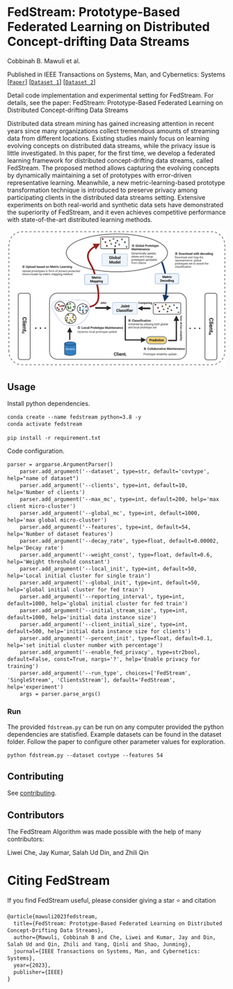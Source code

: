 # FedStream: Prototype-Based Federated Learning on Distributed Concept-drifting Data Streams
Cobbinah B. Mawuli et al. 

Published in  IEEE Transactions on Systems, Man, and Cybernetics: Systems
[[`Paper`](https://ieeexplore.ieee.org/abstract/document/10198520)] [[`Dataset 1`](https://moa.cms.waikato.ac.nz/datasets/)] [[`Dataset 2`](https://archive.ics.uci.edu/datasets)] 

Detail code implementation and experimental setting for FedStream. For details, see the paper: FedStream: Prototype-Based Federated Learning on Distributed Concept-drifting Data Streams

Distributed data stream mining has gained increasing attention in recent years since many organizations collect tremendous amounts of streaming data from different locations. Existing studies mainly focus on learning evolving concepts on distributed data streams, while the privacy issue is little investigated. In this paper, for the first time, we develop a federated learning framework for distributed concept-drifting data streams, called FedStream. The proposed method allows capturing the evolving concepts by dynamically maintaining a set of prototypes with error-driven  representative learning. Meanwhile, a new metric-learning-based prototype transformation technique is introduced to preserve privacy among participating clients in the distributed data streams setting. Extensive experiments on both real-world and synthetic data sets have demonstrated the superiority of FedStream, and it even achieves competitive performance with state-of-the-art distributed learning methods.

![FedStream Framework](asset/FedStream_framework.png)

## Usage
Install python dependencies.
```shell
conda create --name fedstream python=3.8 -y
conda activate fedstream

pip install -r requirement.txt
```

Code configuration.
```
parser = argparse.ArgumentParser()
    parser.add_argument('--dataset', type=str, default='covtype', help="name of dataset")
    parser.add_argument('--clients', type=int, default=10, help='Number of clients')
    parser.add_argument('--max_mc', type=int, default=200, help='max client micro-cluster')
    parser.add_argument('--global_mc', type=int, default=1000, help='max global micro-cluster')
    parser.add_argument('--features', type=int, default=54, help='Number of dataset features')
    parser.add_argument('--decay_rate', type=float, default=0.00002, help='Decay rate')
    parser.add_argument('--weight_const', type=float, default=0.6, help='Weight threshold constant')
    parser.add_argument('--local_init', type=int, default=50, help='Local initial cluster for single train')
    parser.add_argument('--global_init', type=int, default=50, help='global initial cluster for fed train')
    parser.add_argument('--reporting_interval', type=int, default=1000, help='global initial cluster for fed train')
    parser.add_argument('--initial_stream_size', type=int, default=1000, help='initial data instance size')
    parser.add_argument('--client_initial_size', type=int, default=500, help='initial data instance size for clients')
    parser.add_argument('--percent_init', type=float, default=0.1, help='set initial cluster number with percentage')
    parser.add_argument('--enable_fed_privacy', type=str2bool, default=False, const=True, nargs='?', help='Enable privacy for training')
    parser.add_argument('--run_type', choices=['FedStream', 'SingleStream', 'ClientsStream'], default='FedStream', help='experiment')
    args = parser.parse_args()
```

### Run
The provided `fdstream.py` can be run on  any computer provided the python dependencies  are statisfied. Example datasets can be found in the dataset folder. Follow the paper to configure 
other parameter values for exploration. 
```
python fdstream.py --dataset covtype --features 54
```

## Contributing

See [contributing](CONTRIBUTING.md).

## Contributors

The FedStream Algorithm was made possible with the help of many contributors:

 Liwei Che, Jay Kumar, Salah Ud Din, and Zhili Qin

# Citing FedStream
If you find FedStream useful, please consider giving a star ⭐ and citation
```
@article{mawuli2023fedstream,
  title={FedStream: Prototype-Based Federated Learning on Distributed Concept-Drifting Data Streams},
  author={Mawuli, Cobbinah B and Che, Liwei and Kumar, Jay and Din, Salah Ud and Qin, Zhili and Yang, Qinli and Shao, Junming},
  journal={IEEE Transactions on Systems, Man, and Cybernetics: Systems},
  year={2023},
  publisher={IEEE}
}
```

